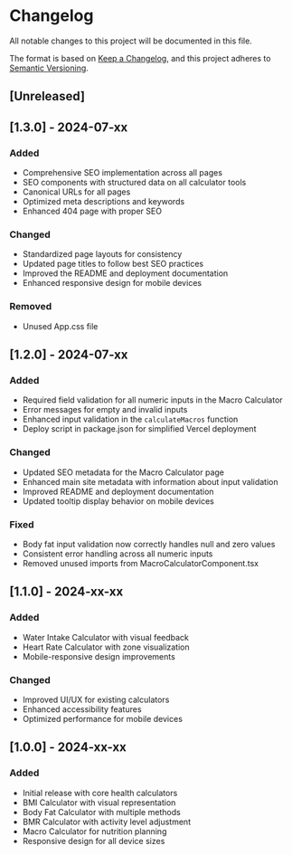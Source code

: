 # Changelog

All notable changes to this project will be documented in this file.

The format is based on [Keep a Changelog](https://keepachangelog.com/en/1.0.0/),
and this project adheres to [Semantic Versioning](https://semver.org/spec/v2.0.0.html).

## [Unreleased]

## [1.3.0] - 2024-07-xx

### Added
- Comprehensive SEO implementation across all pages
- SEO components with structured data on all calculator tools
- Canonical URLs for all pages
- Optimized meta descriptions and keywords
- Enhanced 404 page with proper SEO

### Changed
- Standardized page layouts for consistency
- Updated page titles to follow best SEO practices
- Improved the README and deployment documentation
- Enhanced responsive design for mobile devices

### Removed
- Unused App.css file

## [1.2.0] - 2024-07-xx

### Added
- Required field validation for all numeric inputs in the Macro Calculator
- Error messages for empty and invalid inputs
- Enhanced input validation in the `calculateMacros` function
- Deploy script in package.json for simplified Vercel deployment

### Changed
- Updated SEO metadata for the Macro Calculator page
- Enhanced main site metadata with information about input validation
- Improved README and deployment documentation
- Updated tooltip display behavior on mobile devices

### Fixed
- Body fat input validation now correctly handles null and zero values
- Consistent error handling across all numeric inputs
- Removed unused imports from MacroCalculatorComponent.tsx

## [1.1.0] - 2024-xx-xx

### Added
- Water Intake Calculator with visual feedback
- Heart Rate Calculator with zone visualization
- Mobile-responsive design improvements

### Changed
- Improved UI/UX for existing calculators
- Enhanced accessibility features
- Optimized performance for mobile devices

## [1.0.0] - 2024-xx-xx

### Added
- Initial release with core health calculators
- BMI Calculator with visual representation
- Body Fat Calculator with multiple methods
- BMR Calculator with activity level adjustment
- Macro Calculator for nutrition planning
- Responsive design for all device sizes 
